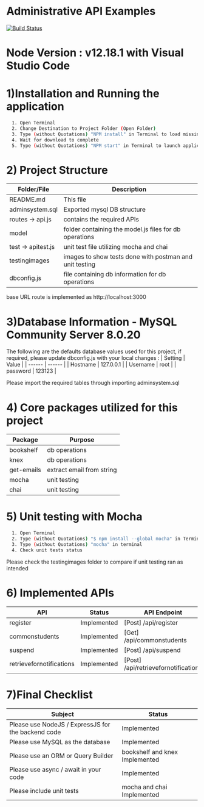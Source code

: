 # Administrative API Examples



[![Build Status](https://travis-ci.org/joemccann/dillinger.svg?branch=master)](https://travis-ci.org/joemccann/dillinger)




# Node Version : v12.18.1 with Visual Studio Code

# 1)Installation and Running the application
```sh
  1. Open Terminal
  2. Change Destination to Project Folder (Open Folder)
  3. Type (without Quotations) "NPM install" in Terminal to load missing dependencies
  4. Wait for download to complete
  5. Type (without Quotations) "NPM start" in Terminal to launch application
```

# 2) Project Structure
| Folder/File | Description |
| ------ | ------ |
| README.md |This file |
| adminsystem.sql | Exported mysql DB structure|
| routes -> api.js | contains the required APIs |
| model | folder containing the model.js files for db operations |
| test -> apitest.js | unit test file utilizing mocha and chai|
|testingimages|images to show tests done with postman and unit testing|
|dbconfig.js| file containing db information for db operations|

base URL route is implemented as http://localhost:3000
# 3)Database Information - MySQL Community Server 8.0.20
The following are the defaults database values used for this project, if required, please update dbconfig.js with your local changes :
| Setting | Value |
| ------ | ------ |
| Hostname | 127.0.0.1 |
| Username | root |
| password | 123123 |

Please import the required tables through importing adminsystem.sql

# 4) Core packages utilized for this project
| Package | Purpose |
| ------ | ------ |
| bookshelf | db operations |
| knex | db operations |
| get-emails | extract email from string |
| mocha | unit testing |
| chai | unit testing |

# 5) Unit testing with Mocha

```sh
  1. Open Terminal
  2. Type (without Quotations) "$ npm install --global mocha" in Terminal to load missing dependencies
  3. Type (without Quotations) "mocha" in terminal
  4. Check unit tests status
```
Please check the testingimages folder to compare if unit testing ran as intended

# 6) Implemented APIs

| API | Status | API Endpoint
| ------ | ------ |------|
| register | Implemented |[Post] /api/register|
| commonstudents | Implemented |[Get] /api/commonstudents|
| suspend | Implemented |[Post] /api/suspend|
| retrievefornotifications | Implemented |[Post] /api/retrievefornotifications|


# 7)Final Checklist
| Subject | Status |
| ------ | ------ |
| Please use NodeJS / ExpressJS for the backend code | Implemented |
| Please use MySQL as the database | Implemented |
| Please use an ORM or Query Builder | bookshelf and knex Implemented |
| Please use async / await in your code | Implemented |
|Please include unit tests| mocha and chai Implemented|

